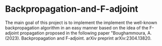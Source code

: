 # Backpropagation-and-F-adjoint
The main goal of this project is to implement the  implement the well-known backpropagation algorithm in an easy manner based on the idea of the F-adjoint propagation proposed in the following paper "Boughammoura, A. (2023). Backpropagation and F-adjoint. arXiv preprint arXiv:2304.13820.

